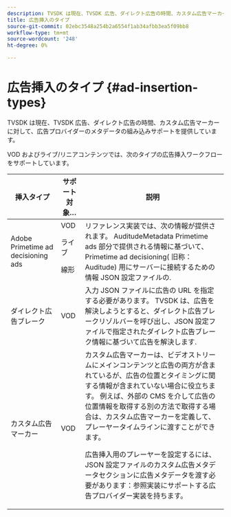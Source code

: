 ```yaml
---
description: TVSDK は現在、TVSDK 広告、ダイレクト広告の時間、カスタム広告マーカーに対して、広告プロバイダーのメタデータの組み込みサポートを提供しています。
title: 広告挿入のタイプ
source-git-commit: 02ebc3548a254b2a6554f1ab34afbb3ea5f09bb8
workflow-type: tm+mt
source-wordcount: '248'
ht-degree: 0%

---
```


# 広告挿入のタイプ {#ad-insertion-types}

TVSDK は現在、TVSDK 広告、ダイレクト広告の時間、カスタム広告マーカーに対して、広告プロバイダーのメタデータの組み込みサポートを提供しています。

VOD およびライブ/リニアコンテンツでは、次のタイプの広告挿入ワークフローをサポートしています。

<table id="table_1C3A659BDDB7453CA953A103045FCA01"> 
 <thead> 
  <tr> 
   <th colname="col1" class="entry"> 挿入タイプ </th> 
   <th colname="col2" class="entry"> サポート対象… </th> 
   <th colname="col3" class="entry"> 説明 </th> 
  </tr>
 </thead>
 <tbody> 
  <tr> 
   <td colname="col1"> Adobe Primetime ad decisioning ads </td> 
   <td colname="col2">VOD <p>ライブ </p> <p>線形 </p> </td> 
   <td colname="col3">リファレンス実装では、次の情報が提供されます。 <span class="codeph"> AuditudeMetadata</span> Primetime ads 部分で提供される情報に基づいて、Primetime ad decisioning( 旧称：Auditude) 用にサーバーに接続するための情報</a> JSON 設定ファイルの</a>. </td> 
  </tr> 
  <tr> 
   <td colname="col1"> ダイレクト広告ブレーク </td> 
   <td colname="col2"> VOD </td> 
   <td colname="col3">入力 JSON ファイルに広告の URL を指定する必要があります。 TVSDK は、広告を解決しようとすると、ダイレクト広告ブレークリゾルバーを呼び出し、JSON 設定ファイルで指定されたダイレクト広告ブレーク情報に基づいて広告を解決します</a>. </td> 
  </tr> 
  <tr> 
   <td colname="col1"> カスタム広告マーカー </td> 
   <td colname="col2"> VOD </td> 
   <td colname="col3">カスタム広告マーカーは、ビデオストリームにメインコンテンツと広告の両方が含まれているが、広告の位置とタイミングに関する情報が含まれていない場合に役立ちます。 例えば、外部の CMS を介して広告の位置情報を取得する別の方法で取得する場合は、カスタム広告マーカーを定義して、プレーヤータイムラインに渡すことができます。 <p>広告挿入用のプレーヤーを設定するには、JSON 設定ファイルのカスタム広告メタデータセクションに広告メタデータを渡す必要があります</a>：参照実装にサポートする広告プロバイダー実装を持ちます。 </p> </td>
  </tr>
 </tbody>
</table>
